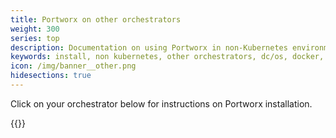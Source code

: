```yaml
---
title: Portworx on other orchestrators
weight: 300
series: top
description: Documentation on using Portworx in non-Kubernetes environments
keywords: install, non kubernetes, other orchestrators, dc/os, docker, ecs, nomad, digital-ocean, packet, rackspace, rancher, containers, storage
icon: /img/banner__other.png
hidesections: true
---
```


Click on your orchestrator below for instructions on Portworx installation.

{{<homelist series="px-other">}}
